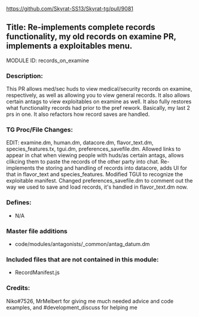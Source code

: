 https://github.com/Skyrat-SS13/Skyrat-tg/pull/9081

## Title: Re-implements complete records functionality, my old records on examine PR, implements a exploitables menu.

MODULE ID: records_on_examine

### Description:

This PR allows med/sec huds to view medical/security records on examine, respectively, as well as allowing you to view general records. It
also allows certain antags to view exploitables on examine as well. It also fully restores what functionality records had prior to the pref rework. Basically,
my last 2 prs in one. It also refactors how record saves are handled.

### TG Proc/File Changes:

EDIT: examine.dm, human.dm, datacore.dm, flavor_text.dm, species_features.tx, tgui.dm, preferences_savefile.dm. Allowed links to appear in chat when viewing people with huds/as certain antags, allows clikcing them to paste the records of the other party into chat. Re-implements the storing and handling of records into datacore, adds UI for that in flavor_text and species_features. Modified TGUI to recognize the exploitable manifest. Changed preferences_savefile.dm to comment out the way we used to save and load records, it's handled in flavor_text.dm now.

### Defines:

- N/A

### Master file additions

- code/modules/antagonists/_common/antag_datum.dm

### Included files that are not contained in this module:

- RecordManifest.js

### Credits:

Niko#7526, MrMelbert for giving me much needed advice and code examples, and #development_discuss for helping me
